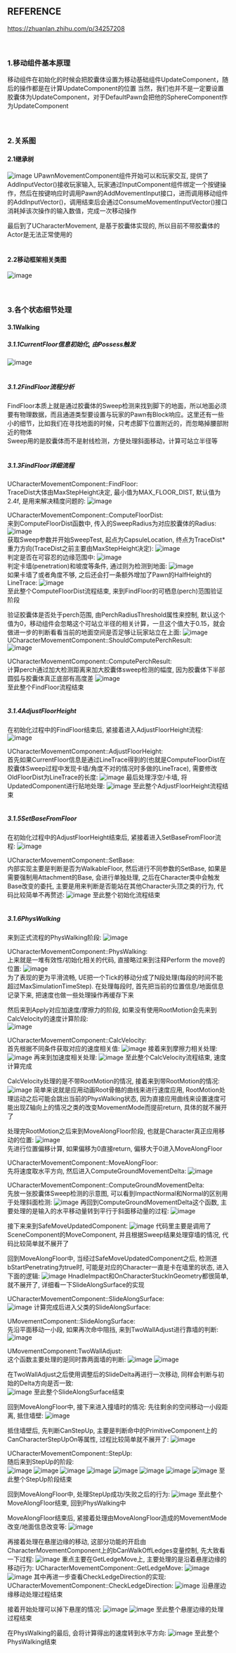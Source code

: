 ## REFERENCE
https://zhuanlan.zhihu.com/p/34257208
<br><br><br>

### 1.移动组件基本原理
移动组件在初始化的时候会把胶囊体设置为移动基础组件UpdateComponent，随后的操作都是在计算UpdateComponent的位置
当然，我们也并不是一定要设置胶囊体为UpdateComponent，对于DefaultPawn会把他的SphereComponent作为UpdateComponent
<br><br><br>

### 2.关系图
#### 2.1继承树
![image](Assets/CharacterMovement/继承树.png)
UPawnMovementComponent组件开始可以和玩家交互, 提供了AddInputVector()接收玩家输入, 玩家通过InputComponent组件绑定一个按键操作，然后在按键响应时调用Pawn的AddMovementInput接口，进而调用移动组件的AddInputVector()，调用结束后会通过ConsumeMovementInputVector()接口消耗掉该次操作的输入数值，完成一次移动操作

最后到了UCharacterMovement, 是基于胶囊体实现的, 所以目前不带胶囊体的Actor是无法正常使用的
<br><br>

#### 2.2移动框架相关类图
![image](Assets/CharacterMovement/移动框架相关类图.png)
<br><br><br>

### 3.各个状态细节处理
#### 3.1Walking
##### 3.1.1CurrentFloor信息初始化, 由Possess触发
![image](Assets/CharacterMovement/默认初始化过程堆栈.png)
<br><br>

##### 3.1.2FindFloor流程分析
FindFloor本质上就是通过胶囊体的Sweep检测来找到脚下的地面，所以地面必须要有物理数据，而且通道类型要设置与玩家的Pawn有Block响应。这里还有一些小的细节，比如我们在寻找地面的时候，只考虑脚下位置附近的，而忽略掉腰部附近的物体\
Sweep用的是胶囊体而不是射线检测，方便处理斜面移动，计算可站立半径等
<br><br>

##### 3.1.3FindFloor详细流程
UCharacterMovementComponent::FindFloor:\
TraceDist大体由MaxStepHeight决定, 最小值为MAX_FLOOR_DIST, 默认值为2.4f, 是用来解决精度问题的:
![image](Assets/CharacterMovement/FindFloor:计算FloorSweepTraceDist.png)

UCharacterMovementComponent::ComputeFloorDist:\
来到ComputeFloorDist函数中, 传入的SweepRadius为对应胶囊体的Radius:
![image](Assets/CharacterMovement/ComputeFloorDist入口.png)\
获取Sweep参数并开始SweepTest, 起点为CapsuleLocation, 终点为TraceDist*重力方向(TraceDist之前主要由MaxStepHeight决定):
![image](Assets/CharacterMovement/ComputeFloorDist:Sweep过程.png)\
判定是否在可容忍的边缘范围中:
![image](Assets/CharacterMovement/ComputeFloorDist:判断perch范围.png)\
判定卡墙(penetration)和坡度等条件, 通过则为检测到地面:
![image](Assets/CharacterMovement/ComputeFloorDist:判断卡墙和坡度.png)\
如果卡墙了或者角度不够, 之后还会打一条额外增加了Pawn的HalfHeight的LineTrace:
![image](Assets/CharacterMovement/ComputeFloorDist:卡墙和角度不对的处理.png)\
至此整个ComputeFloorDist流程结束, 来到FindFloor的可栖息(perch)范围验证阶段

验证胶囊体是否处于perch范围, 由PerchRadiusThreshold属性来控制, 默认这个值为0，移动组件会忽略这个可站立半径的相关计算，一旦这个值大于0.15，就会做进一步的判断看看当前的地面空间是否足够让玩家站立在上面:
![image](Assets/CharacterMovement/FindFloor:验证perch范围.png)
UCharacterMovementComponent::ShouldComputePerchResult:\
![image](Assets/CharacterMovement/ShouldComputePerchResult详细流程.png)

UCharacterMovementComponent::ComputePerchResult:\
计算perch通过加大检测距离来加大胶囊体sweep检测的幅度, 因为胶囊体下半部圆弧与胶囊体真正底部有高度差
![image](Assets/CharacterMovement/ComputePerchResult详细流程.png)\
至此整个FindFloor流程结束
<br><br>

##### 3.1.4AdjustFloorHeight
在初始化过程中的FindFloor结束后, 紧接着进入AdjustFloorHeight流程:
![image](Assets/CharacterMovement/AdjustFloorHeight入口.png)

UCharacterMovementComponent::AdjustFloorHeight:\
首先如果CurrentFloor信息是通过LineTrace得到的(也就是ComputeFloorDist在胶囊体Sweep过程中发现卡墙/角度不对的情况时多做的LineTrace), 需要修改OldFloorDist为LineTrace的长度:
![image](Assets/CharacterMovement/AdjustFloorHeight:LineTrace获得Floor的调整.png)
最后处理浮空/卡墙, 将UpdatedComponent进行贴地处理:
![image](Assets/CharacterMovement/AdjustFloorHeight:将UpdateComponent贴地.png)
至此整个AdjustFloorHeight流程结束
<br><br>

##### 3.1.5SetBaseFromFloor
在初始化过程中的AdjustFloorHeight结束后, 紧接着进入SetBaseFromFloor流程:
![image](Assets/CharacterMovement/SetBaseFromFloor入口.png)

UCharacterMovementComponent::SetBase:\
内部实现主要是判断是否为WalkableFloor, 然后进行不同参数的SetBase, 如果是需要强制用Attachment的Base, 会进行单独处理, 之后在Character类中会触发Base改变的委托, 主要是用来判断是否能站在其他Character头顶之类的行为, 代码比较简单不再赘述:
![image](Assets/CharacterMovement/SetBase.png)
至此整个初始化流程结束
<br><br>

##### 3.1.6PhysWalking
来到正式流程的PhysWalking阶段:
![image](Assets/CharacterMovement/PhysWalking调用堆栈.png)

UCharacterMovementComponent::PhysWalking:\
上来就是一堆有效性/初始化相关的代码, 直接略过来到注释Perform the move的位置:
![image](Assets/CharacterMovement/PhysWalking:状态缓存阶段.png)\
为了表现的更为平滑流畅, UE把一个Tick的移动分成了N段处理(每段的时间不能超过MaxSimulationTimeStep). 在处理每段时, 首先把当前的位置信息/地面信息记录下来, 把速度也做一些处理操作再缓存下来

然后来到Apply对应加速度/摩擦力的阶段, 如果没有使用RootMotion会先来到CalcVelocity的速度计算阶段:\
![image](Assets/CharacterMovement/CalcVelocity入口.png)

UCharacterMovementComponent::CalcVelocity:\
首先根据不同条件获取对应的速度相关值:
![image](Assets/CharacterMovement/CalcVelocity:速度相关值获取过程.png)
接着来到摩擦力相关处理:
![image](Assets/CharacterMovement/CalcVelocity:摩擦力相关处理.png)
再来到加速度相关处理:
![image](Assets/CharacterMovement/CalcVelocity:加速度相关处理.png)
至此整个CalcVelocity流程结束, 速度计算完成

CalcVelocity处理的是不带RootMotion的情况, 接着来到带RootMotion的情况:
![image](Assets/CharacterMovement/ApplyRootMotionToVelocity入口.png)
简单来说就是应用动画Root骨骼的曲线来进行速度应用, RootMotion处理运动之后可能会跳出当前的PhysWalking状态, 因为直接应用曲线来设置速度可能出现Z轴向上的情况之类的改变MovementMode而提前return, 具体的就不展开了

处理完RootMotion之后来到MoveAlongFloor阶段, 也就是Character真正应用移动的位置:
![image](Assets/CharacterMovement/MoveAlongFloor入口.png)\
先进行位置偏移计算, 如果偏移为0直接return, 偏移大于0进入MoveAlongFloor

UCharacterMovementComponent::MoveAlongFloor:\
先将速度取水平方向, 然后进入ComputeGroundMovementDelta:
![image](Assets/CharacterMovement/ComputeGroundMovementDelta入口.png)

UCharacterMovementComponent::ComputeGroundMovementDelta:\
先放一张胶囊体Sweep检测的示意图, 可以看到ImpactNormal和Normal的区别用于处理斜面检测:
![image](Assets/CharacterMovement/胶囊体Sweep与LineTrace.png)
再回到ComputeGroundMovementDelta这个函数, 主要处理的是输入的水平移动量转到平行于斜面移动量的过程:
![image](Assets/CharacterMovement/ComputeGroudMovementDelta:水平速度转斜面速度相关处理.png)

接下来来到SafeMoveUpdatedComponent:
![image](Assets/CharacterMovement/SafeMoveUpdatedComponent入口.png)
代码里主要是调用了SceneComponent的MoveComponent, 并且根据Sweep结果处理穿墙的情况, 代码比较简单就不展开了

回到MoveAlongFloor中, 当经过SafeMoveUpdatedComponent之后, 检测道bStartPenetrating为true时, 可能是对应的Character一直是卡在墙里的状态, 进入下面的逻辑:
![image](Assets/CharacterMovement/MoveAlongFloor:Hit.bStartPenetrating.png)
HnadleImpact和OnCharacterStuckInGeometry都很简单, 就不展开了, 详细看一下SlideAlongSurface的实现

UCharacterMovementComponent::SlideAlongSurface:\
![image](Assets/CharacterMovement/UCharacterMovementComponent::SlideAlongSurface.png)
计算完成后进入父类的SlideAlongSurface:

UMovementComponent::SlideAlongSurface:\
先沿平面移动一小段, 如果再次命中阻挡, 来到TwoWallAdjust进行靠墙的判断:
![image](Assets/CharacterMovement/UMovementComponent::SlideAlongSurface:沿平面方向移动.png)

UMovementComponent:TwoWallAdjust:\
这个函数主要处理的是同时靠两面墙的判断:
![image](Assets/CharacterMovement/TwoWallAdjust计算示意图.png)
![image](Assets/CharacterMovement/TwoWallAdjust处理同时靠两面墙的情况.png)

在TwoWallAdjust之后使用调整后的SlideDelta再进行一次移动, 同样会判断与初始的Delta方向是否一致:\
![image](Assets/CharacterMovement/UMovementComponent::SlideAlongSurface:沿调整后的SlideDelta移动.png)
至此整个SlideAlongSurface结束

回到MoveAlongFloor中, 接下来进入撞墙时的情况:
先往剩余的空间移动一小段距离, 抵住墙壁:
![image](Assets/CharacterMovement/MoveAlongFloor:Hit.IsValidBlockingHit1.png)

抵住墙壁后, 先判断CanStepUp, 主要是判断命中的PrimitiveComponent上的CanCharacterStepUpOn等属性, 过程比较简单就不展开了:
![image](Assets/CharacterMovement/StepUp入口.png)

UCharacterMovementComponent::StepUp:\
随后来到StepUp的阶段:\
![image](Assets/CharacterMovement/StepUp示意图.png)
![image](Assets/CharacterMovement/StepUp1.png)
![image](Assets/CharacterMovement/StepUp2.png)
![image](Assets/CharacterMovement/StepUp3.png)
![image](Assets/CharacterMovement/StepUp4.png)
![image](Assets/CharacterMovement/StepUp5.png)
![image](Assets/CharacterMovement/StepUp6.png)
![image](Assets/CharacterMovement/StepUp7.png)
至此整个StepUp阶段结束

回到MoveAlongFloor中, 处理StepUp成功/失败之后的行为:
![image](Assets/CharacterMovement/MoveAlongFloor:Hit.IsValidBlockingHit2.png)
至此整个MoveAlongFloor结束, 回到PhysWalking中

MoveAlongFloor结束后, 紧接着处理由MoveAlongFloor造成的MovementMode改变/地面信息改变等:
![image](Assets/CharacterMovement/PhysWalking:MoveAlongFloor后的MovementMode和地面信息处理.png)

再接着处理在悬崖边缘的移动, 这部分功能的开启由CharacterMovementComponent上的bCanWalkOffLedges变量控制, 先大致看一下过程:
![image](Assets/CharacterMovement/PhysWalking:bCheckLedges.png)
重点主要在GetLedgeMove上, 主要处理的是沿着悬崖边缘的移动行为:
UCharacterMovementComponent::GetLedgeMove:
![image](Assets/CharacterMovement/GetLedgeMove1.png)
![image](Assets/CharacterMovement/GetLedgeMove2.png)
其中再进一步查看CheckLedgeDirection的实现:\
UCharacterMovementComponent::CheckLedgeDirection:
![image](Assets/CharacterMovement/UCharacterMovementComponent::CheckLedgeDirection.png)
沿悬崖边缘移动处理过程结束

接着开始处理可以掉下悬崖的情况:
![image](Assets/CharacterMovement/PhysWalking:!bCheckLedges1.png)
![image](Assets/CharacterMovement/PhysWalking:!bCheckLedges2.png)
至此整个悬崖边缘的处理过程结束

在PhysWalking的最后, 会将计算得出的速度转到水平方向:
![image](Assets/CharacterMovement/PhysWalking:MaintainHorizontalGroundVelocity.png)
至此整个PhysWalking结束